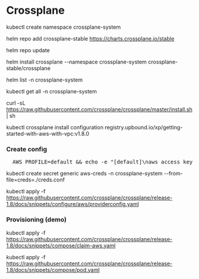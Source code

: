 
# Crossplane


kubectl create namespace crossplane-system

helm repo add crossplane-stable https://charts.crossplane.io/stable

helm repo update

helm install crossplane --namespace crossplane-system crossplane-stable/crossplane

helm list -n crossplane-system

kubectl get all -n crossplane-system


curl -sL https://raw.githubusercontent.com/crossplane/crossplane/master/install.sh | sh


kubectl crossplane install configuration registry.upbound.io/xp/getting-started-with-aws-with-vpc:v1.8.0

### Create config
<pre>
  AWS_PROFILE=default && echo -e "[default]\naws_access_key_id = $(aws configure get aws_access_key_id --profile $AWS_PROFILE)\naws_secret_access_key = $(aws configure get aws_secret_access_key --profile $AWS_PROFILE)" > creds.conf
</pre>

kubectl create secret generic aws-creds -n crossplane-system --from-file=creds=./creds.conf


kubectl apply -f https://raw.githubusercontent.com/crossplane/crossplane/release-1.8/docs/snippets/configure/aws/providerconfig.yaml




### Provisioning (demo)

kubectl apply -f https://raw.githubusercontent.com/crossplane/crossplane/release-1.8/docs/snippets/compose/claim-aws.yaml

kubectl apply -f https://raw.githubusercontent.com/crossplane/crossplane/release-1.8/docs/snippets/compose/pod.yaml


